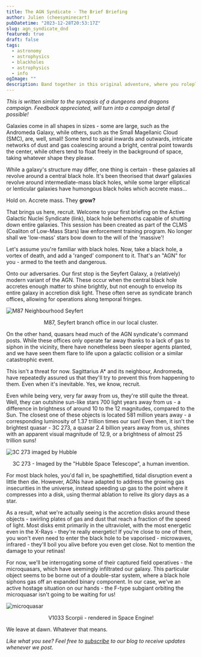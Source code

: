 ```yaml
---
title: The AGN Syndicate - The Brief Briefing
author: Julien (cheesyminecart)
pubDatetime: "2023-12-28T20:53:17Z"
slug: agn_syndicate_dnd
featured: true
draft: false
tags:
  - astronomy
  - astrophysics
  - blackholes
  - astrophysics
  - info
ogImage: ""
description: Band together in this original adventure, where you roleplay as a party of red dwarfs!
---
```


_This is written similar to the synopsis of a dungeons and dragons campaign. Feedback appreciated, will turn into a campaign detail if possible!_

Galaxies come in all shapes in sizes - some are large, such as the Andromeda Galaxy, while others, such as the Small Magellanic Cloud (SMC), are, well, small! Some tend to spiral inwards and outwards, intricate networks of dust and gas coalescing around a bright, central point towards the center, while others tend to float freely in the background of space, taking whatever shape they please.

While a galaxy's structure may differ, one thing is certain - these galaxies all revolve around a central black hole. It's been theorised that dwarf galaxies revolve around intermediate-mass black holes, while some larger elliptical or lenticular galaxies have humongous black holes which accrete mass...

Hold on. Accrete mass. They **grow?**

That brings us here, recruit. Welcome to your first briefing on the Active Galactic Nuclei Syndicate (link), black hole behemoths capable of shutting down entire galaxies. This session has been created as part of the CLMS (Coaliton of Low-Mass Stars) law enforcement training program. No longer shall we 'low-mass' stars bow down to the will of the 'massive'!

Let's assume you're familiar with black holes. Now, take a black hole, a vortex of death, and add a 'ranged' component to it. That's an "AGN" for you - armed to the teeth and dangerous.

Onto our adversaries. Our first stop is the Seyfert Galaxy, a (relatively) modern variant of the AGN. These occur when the central black hole accretes enough matter to shine brightly, but not enough to envelop its entire galaxy in accretion disk light. These often serve as syndicate branch offices, allowing for operations along temporal fringes.

![M87 Neighbourhood Seyfert](/blog-images/m87_seyf.webp)

<figcaption style="text-align: center">M87, Seyfert branch office in our local cluster.</figcaption>

On the other hand, quasars head much of the AGN syndicate's command posts. While these offices only operate far away thanks to a lack of gas to siphon in the vicinity, there have nonetheless been sleeper agents planted, and we have seen them flare to life upon a galactic collision or a similar catastrophic event.

This isn't a threat for now. Sagittarius A\* and its neighbour, Andromeda, have repeatedly assured us that they'll try to prevent this from happening to them. Even when it's inevitable. Yes, we know, recruit.

Even while being very, very far away from us, they're still quite the threat. Well, they can outshine sun-like stars 700 light years away from us - a difference in brightness of around 10 to the 12 magnitudes, compared to the Sun. The closest one of these objects is located 581 million years away - a corresponding luminosity of 1.37 trillion times our sun! Even then, it isn't the brightest quasar - 3C 273, a quasar 2.4 billion years away from us, shines with an apparent visual magnitude of 12.9, or a brightness of almost 25 trillion suns!

![3C 273 imaged by Hubble](/blog-images/3c273-hubble-image.webp)

<figcaption style="text-align: center">3C 273 - Imaged by the "Hubble Space Telescope", a human invention.</figcaption>

For most black holes, you'd fall in, be spaghettified, tidal disruption event a little then die. However, AGNs have adapted to address the growing gas insecurities in the universe, instead speeding up gas to the point where it compresses into a disk, using thermal ablation to relive its glory days as a star.

As a result, what we're actually seeing is the accretion disks around these objects - swirling plates of gas and dust that reach a fraction of the speed of light. Most disks emit primarily in the ultraviolet, with the most energetic even in the X-Rays - they're really energetic! If you're close to one of them, you won't even need to enter the black hole to be vaporised - microwaves, infrared - they'll boil you alive before you even get close. Not to mention the damage to your retinas!

For now, we'll be interrogating some of their captured field operatives - the microquasars, which have seemingly infiltrated our galaxy. This particular object seems to be borne out of a double-star system, where a black hole siphons gas off an expanded binary component. In our case, we've an active hostage situation on our hands - the F-type subgiant orbiting the microquasar isn't going to be waiting for us!

![microquasar](/blog-images/microquasar_v1033scorpii.webp)

<figcaption style="text-align: center">V1033 Scorpii - rendered in Space Engine!</figcaption>

We leave at dawn. Whatever that means.

_Like what you see? Feel free to [subscribe](https://thespacer-blog.com/subscribe/) to our blog to receive updates whenever we post._
